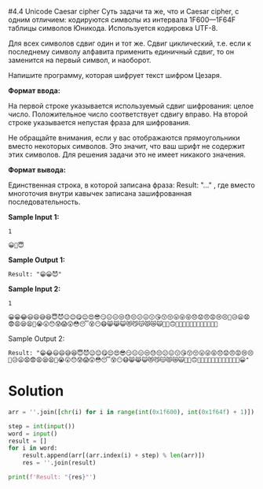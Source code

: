 #4.4 Unicode Caesar cipher
Суть задачи та же, что и Caesar cipher, с одним отличием: кодируются символы из интервала 1F600—1F64F таблицы символов
Юникода. Используется кодировка UTF-8.

Для всех символов сдвиг один и тот же. Сдвиг циклический, т.е. если к последнему символу алфавита применить единичный
сдвиг, то он заменится на первый символ, и наоборот.

Напишите программу, которая шифрует текст шифром Цезаря.

**Формат ввода:**

На первой строке указывается используемый сдвиг шифрования: целое число. Положительное число соответствует сдвигу
вправо. На второй строке указывается непустая фраза для шифрования.

Не обращайте внимания, если у вас отображаются прямоугольники вместо некоторых символов. Это значит, что ваш шрифт не
содержит этих символов. Для решения задачи это не имеет никакого значения.

**Формат вывода:**

Единственная строка, в которой записана фраза: Result: "..." , где вместо многоточия внутри кавычек записана
зашифрованная последовательность.

**Sample Input 1:**

`1`

`😀🙏😇`

**Sample Output 1:**

`Result: "😁😀😈"`

**Sample Input 2:**

`1`

`😀😁😂😃😄😅😆😇😈😉😊😋😌😍😎😏😐😑😒😓😔😕😖😗😘😙😚😛😜😝😞😟😠😡😢😣😤😥😦😧😨😩😪😫😬😭😮😯😰😱😲😳😴😵😶😷😸😹😺😻😼😽😾😿🙀🙁🙂🙃🙄🙅🙆🙇🙈🙉🙊🙋🙌🙍🙎🙏`

Sample Output 2:

`Result: "😁😂😃😄😅😆😇😈😉😊😋😌😍😎😏😐😑😒😓😔😕😖😗😘😙😚😛😜😝😞😟😠😡😢😣😤😥😦😧😨😩😪😫😬😭😮😯😰😱😲😳😴😵😶😷😸😹😺😻😼😽😾😿🙀🙁🙂🙃🙄🙅🙆🙇🙈🙉🙊🙋🙌🙍🙎🙏😀"
`

# Solution

```python
arr = ''.join([chr(i) for i in range(int(0x1f600), int(0x1f64f) + 1)])

step = int(input())
word = input()
result = []
for i in word:
    result.append(arr[(arr.index(i) + step) % len(arr)])
    res = ''.join(result)

print(f'Result: "{res}"')
```